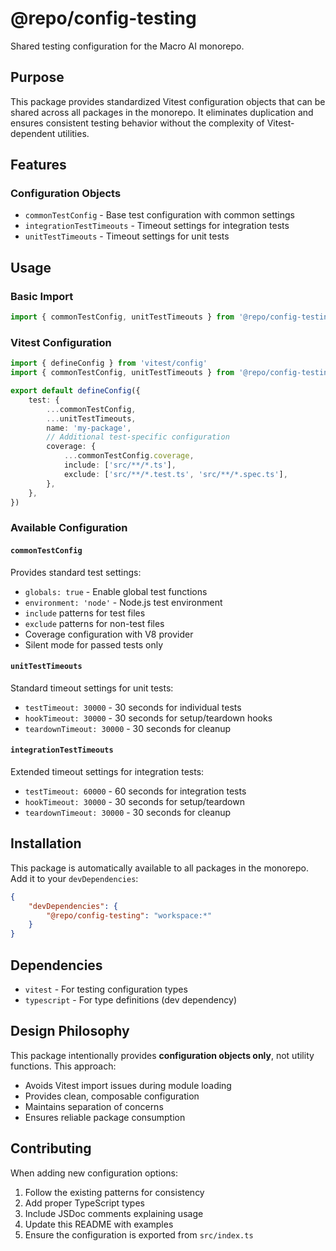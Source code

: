 # @repo/config-testing

Shared testing configuration for the Macro AI monorepo.

## Purpose

This package provides standardized Vitest configuration objects that can be shared across all packages in the monorepo.
It eliminates duplication and ensures consistent testing behavior without the complexity of Vitest-dependent utilities.

## Features

### Configuration Objects

- `commonTestConfig` - Base test configuration with common settings
- `integrationTestTimeouts` - Timeout settings for integration tests
- `unitTestTimeouts` - Timeout settings for unit tests

## Usage

### Basic Import

```typescript
import { commonTestConfig, unitTestTimeouts } from '@repo/config-testing'
```

### Vitest Configuration

```typescript
import { defineConfig } from 'vitest/config'
import { commonTestConfig, unitTestTimeouts } from '@repo/config-testing'

export default defineConfig({
	test: {
		...commonTestConfig,
		...unitTestTimeouts,
		name: 'my-package',
		// Additional test-specific configuration
		coverage: {
			...commonTestConfig.coverage,
			include: ['src/**/*.ts'],
			exclude: ['src/**/*.test.ts', 'src/**/*.spec.ts'],
		},
	},
})
```

### Available Configuration

#### `commonTestConfig`

Provides standard test settings:

- `globals: true` - Enable global test functions
- `environment: 'node'` - Node.js test environment
- `include` patterns for test files
- `exclude` patterns for non-test files
- Coverage configuration with V8 provider
- Silent mode for passed tests only

#### `unitTestTimeouts`

Standard timeout settings for unit tests:

- `testTimeout: 30000` - 30 seconds for individual tests
- `hookTimeout: 30000` - 30 seconds for setup/teardown hooks
- `teardownTimeout: 30000` - 30 seconds for cleanup

#### `integrationTestTimeouts`

Extended timeout settings for integration tests:

- `testTimeout: 60000` - 60 seconds for integration tests
- `hookTimeout: 30000` - 30 seconds for setup/teardown
- `teardownTimeout: 30000` - 30 seconds for cleanup

## Installation

This package is automatically available to all packages in the monorepo. Add it to your `devDependencies`:

```json
{
	"devDependencies": {
		"@repo/config-testing": "workspace:*"
	}
}
```

## Dependencies

- `vitest` - For testing configuration types
- `typescript` - For type definitions (dev dependency)

## Design Philosophy

This package intentionally provides **configuration objects only**, not utility functions. This approach:

- Avoids Vitest import issues during module loading
- Provides clean, composable configuration
- Maintains separation of concerns
- Ensures reliable package consumption

## Contributing

When adding new configuration options:

1. Follow the existing patterns for consistency
2. Add proper TypeScript types
3. Include JSDoc comments explaining usage
4. Update this README with examples
5. Ensure the configuration is exported from `src/index.ts`
